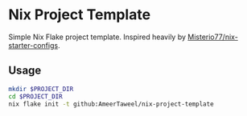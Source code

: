 # Nix Project Template

Simple Nix Flake project template. Inspired heavily by
[Misterio77/nix-starter-configs](https://github.com/Misterio77/nix-starter-configs).

## Usage

```bash
mkdir $PROJECT_DIR
cd $PROJECT_DIR
nix flake init -t github:AmeerTaweel/nix-project-template
```
